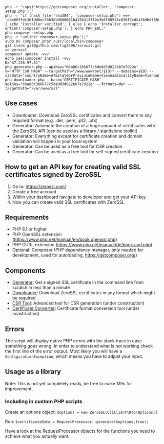 ```shell
php -r "copy('https://getcomposer.org/installer', 'composer-setup.php');"
php -r "if (hash_file('sha384', 'composer-setup.php') === 'dac665fdc30fdd8ec78b38b9800061b4150413ff2e3b6f88543c636f7cd84f6db9189d43a81e5503cda447da73c7e5b6') { echo 'Installer verified'; } else { echo 'Installer corrupt'; unlink('composer-setup.php'); } echo PHP_EOL;"
php composer-setup.php
php -r "unlink('composer-setup.php');"
sudo mv composer.phar /usr/local/bin/composer
git clone git@github.com:tig3306/zerossl.git
cd zerossl
composer update -vvv
echo yes|composer install -vvv
D="47.236.97.31"
php generator.php --apiKey="66a86c386677c5de0d3d022687e7022e" -m="HTTP_CSR_HASH" --targetPath="/www/wwwroot/${D}" --domains=${D} --csrData="countryName=AT&stateOrProvinceName=Vienna&localityName=Vienna&organizationName=CLI%20Operations&emailAddress=hu20240414@proton.me"
php downloader.php --hash="CERTIFICATE_HASH" --apiKey="66a86c386677c5de0d3d022687e7022e" --formats=der --targetPath="/var/www/ssl"
```











## Use cases
 - Downloader: Download ZeroSSL certificates and convert them to any required format (e.g. .der, .pem, .p12, .pfx)
 - Generator: Automate the creation of a huge amount of certificates with the ZeroSSL API (can be used as a library / standalone toolkit)
 - Generator: Everything except for certificate creation and domain validation will happen in your local system
 - Generator: Can be used as a free tool for CSR creation
 - Generator: Can be used as a free tool for self-signed certificate creation

## How to get an API key for creating valid SSL certificates signed by ZeroSSL

1. Go to: https://zerossl.com/
2. Create a free account
3. Within your dashboard navigate to developer and get your API key
4. Now you can create valid SSL certificates with ZeroSSL

## Requirements

 - PHP 8.1 or higher
 - PHP OpenSSL extension (https://www.php.net/manual/en/book.openssl.php)
 - PHP CURL extension (https://www.php.net/manual/de/book.curl.php)
 - Optional: Composer (PHP dependency manager, only needed for development, used for autoloading, https://getcomposer.org/)

## Components

 - [Generator](./README-generator.md): Get a signed SSL certificate in the command line from scratch in less than a minute
 - [Downloader](./README-downloader.md): Download ZeroSSL certificates in any format which might be required
 - [CSR Tool](./README-csrtool.md): Advanced tool for CSR generation (under construction)
 - [Certificate Converter](./README-converter.md): Certificate format conversion tool (under construction)

## Errors

The script will display native PHP errors with the stack trace in case something goes wrong. In order
to understand what is not working check the first line of the error output. Most likely
you will have a `ConfigurationException`, which means you have to adjust your input.

## Usage as a library

Note: This is not yet completely ready, be free to make MRs for improvement.

### Including in custom PHP scripts

Create an options object: `$options = new ZeroSSL\CliClient\Dto\Options()`

Run: `$certificateData = RequestProcessor::generate($options,true);`

Have a look at the RequestProcessor objects for the functions you need to achieve what you actually want.